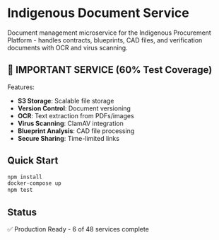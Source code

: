 # Indigenous Document Service

Document management microservice for the Indigenous Procurement Platform - handles contracts, blueprints, CAD files, and verification documents with OCR and virus scanning.

## 📁 IMPORTANT SERVICE (60% Test Coverage)

Features:
- **S3 Storage**: Scalable file storage
- **Version Control**: Document versioning
- **OCR**: Text extraction from PDFs/images
- **Virus Scanning**: ClamAV integration
- **Blueprint Analysis**: CAD file processing
- **Secure Sharing**: Time-limited links

## Quick Start

```bash
npm install
docker-compose up
npm test
```

## Status

✅ Production Ready - 6 of 48 services complete
